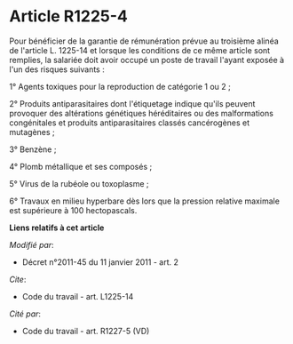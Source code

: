# Article R1225-4

Pour bénéficier de la garantie de rémunération prévue au troisième alinéa de l'article L. 1225-14 et lorsque les conditions
de ce même article sont remplies, la salariée doit avoir occupé un poste de travail l'ayant exposée à l'un des risques
suivants : 

1° Agents toxiques pour la reproduction de catégorie 1 ou 2 ; 

2° Produits antiparasitaires dont l'étiquetage indique qu'ils peuvent provoquer des altérations génétiques héréditaires ou
des malformations congénitales et produits antiparasitaires classés cancérogènes et mutagènes ; 

3° Benzène ; 

4° Plomb métallique et ses composés ; 

5° Virus de la rubéole ou toxoplasme ; 

6° Travaux en milieu hyperbare dès lors que la pression relative maximale est supérieure à 100 hectopascals.

**Liens relatifs à cet article**

_Modifié par_:

  - Décret n°2011-45 du 11 janvier 2011 - art. 2

_Cite_:

  - Code du travail - art. L1225-14

_Cité par_:

  - Code du travail - art. R1227-5 (VD)
